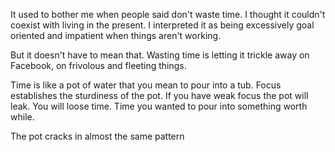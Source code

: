It used to bother me when people said don't waste time. I thought it couldn't coexist with living in the present. I interpreted it as being excessively goal oriented and impatient when things aren't working. 

But it doesn't have to mean that. Wasting time is letting it trickle away on Facebook, on frivolous and fleeting things. 

Time is like a pot of water that you mean to pour into a tub. Focus establishes the sturdiness of the pot. If you have weak focus the pot will leak. You will loose time. Time you wanted to pour into something worth while.

The pot cracks in almost the same pattern